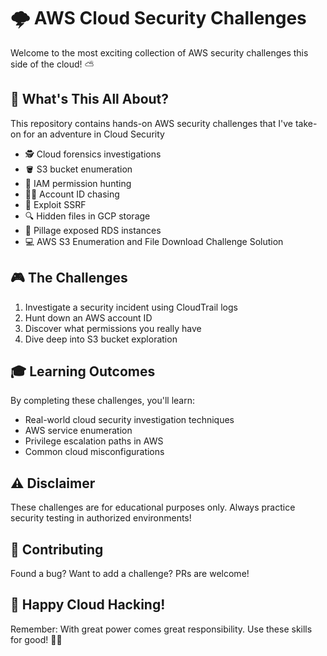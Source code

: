 # 🌩️ AWS Cloud Security Challenges 

Welcome to the most exciting collection of AWS security challenges this side of the cloud! ⛅

## 🎯 What's This All About?

This repository contains hands-on AWS security challenges that I've take-on for an adventure in Cloud Security

- 🕵️ Cloud forensics investigations
- 🪣 S3 bucket enumeration
- 🔑 IAM permission hunting
- 🏃‍♂️ Account ID chasing
- 🚀 Exploit SSRF
- 🔍 Hidden files in GCP storage
- 💾 Pillage exposed RDS instances
- 💻 AWS S3 Enumeration and File Download Challenge Solution

## 🎮 The Challenges

1. Investigate a security incident using CloudTrail logs
2. Hunt down an AWS account ID
3. Discover what permissions you really have
4. Dive deep into S3 bucket exploration

## 🎓 Learning Outcomes

By completing these challenges, you'll learn:
- Real-world cloud security investigation techniques
- AWS service enumeration
- Privilege escalation paths in AWS
- Common cloud misconfigurations

## ⚠️ Disclaimer

These challenges are for educational purposes only. Always practice security testing in authorized environments!

## 🤝 Contributing

Found a bug? Want to add a challenge? PRs are welcome! 

## 🎉 Happy Cloud Hacking!

Remember: With great power comes great responsibility. Use these skills for good! 🦸‍♂️